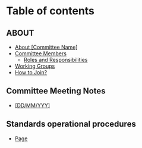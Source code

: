 # Table of contents

## ABOUT

* [About \[Committee Name\]](README.md)
* [Committee Members](about/committee-members/README.md)
  * [Roles and Responsibilities](about/committee-members/roles-and-responsibilities.md)
* [Working Groups](about/working-groups.md)
* [How to Join?](about/how-to-join.md)

## Committee Meeting Notes

* [\[DD/MM/YYY\]](committee-meeting-notes/dd-mm-yyy.md)

## Standards operational procedures

* [Page](standards-operational-procedures/page.md)
